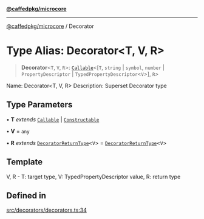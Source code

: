 [**@caffedpkg/microcore**](../README.md)

***

[@caffedpkg/microcore](../globals.md) / Decorator

# Type Alias: Decorator\<T, V, R\>

> **Decorator**\<`T`, `V`, `R`\>: [`Callable`](Callable.md)\<[`T`, `string` \| `symbol`, `number` \| `PropertyDescriptor` \| `TypedPropertyDescriptor`\<`V`\>], `R`\>

Name: Decorator<T, V, R>
Description: Superset Decorator type

## Type Parameters

• **T** *extends* [`Callable`](Callable.md) \| [`Constructable`](Constructable.md)

• **V** = `any`

• **R** *extends* [`DecoratorReturnType`](DecoratorReturnType.md)\<`V`\> = [`DecoratorReturnType`](DecoratorReturnType.md)\<`V`\>

## Template

V, R - T: target type, V: TypedPropertyDescriptor value, R: return type

## Defined in

[src/decorators/decorators.ts:34](https://github.com/caffed/microcore/blob/3444f5042af4893783a848f270124aa74f8db032/src/decorators/decorators.ts#L34)
